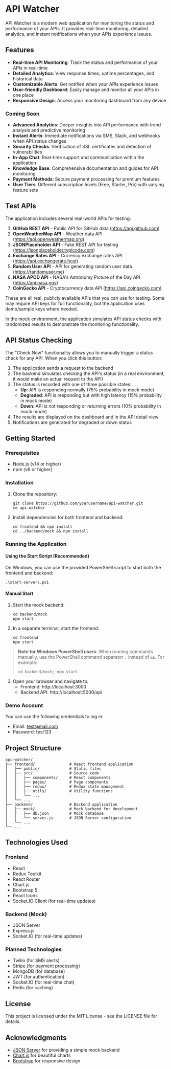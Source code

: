 # API Watcher

API Watcher is a modern web application for monitoring the status and performance of your APIs. It provides real-time monitoring, detailed analytics, and instant notifications when your APIs experience issues.

## Features

- **Real-time API Monitoring**: Track the status and performance of your APIs in real-time
- **Detailed Analytics**: View response times, uptime percentages, and historical data
- **Customizable Alerts**: Get notified when your APIs experience issues
- **User-friendly Dashboard**: Easily manage and monitor all your APIs in one place
- **Responsive Design**: Access your monitoring dashboard from any device

### Coming Soon

- **Advanced Analytics**: Deeper insights into API performance with trend analysis and predictive monitoring
- **Instant Alerts**: Immediate notifications via SMS, Slack, and webhooks when API status changes
- **Security Checks**: Verification of SSL certificates and detection of vulnerabilities
- **In-App Chat**: Real-time support and communication within the application
- **Knowledge Base**: Comprehensive documentation and guides for API monitoring
- **Payment Methods**: Secure payment processing for premium features
- **User Tiers**: Different subscription levels (Free, Starter, Pro) with varying feature sets

## Test APIs

The application includes several real-world APIs for testing:

1. **GitHub REST API** - Public API for GitHub data (https://api.github.com)
2. **OpenWeatherMap API** - Weather data API (https://api.openweathermap.org)
3. **JSONPlaceholder API** - Fake REST API for testing (https://jsonplaceholder.typicode.com)
4. **Exchange Rates API** - Currency exchange rates API (https://api.exchangerate.host)
5. **Random User API** - API for generating random user data (https://randomuser.me)
6. **NASA APOD API** - NASA's Astronomy Picture of the Day API (https://api.nasa.gov)
7. **CoinGecko API** - Cryptocurrency data API (https://api.coingecko.com)

These are all real, publicly available APIs that you can use for testing. Some may require API keys for full functionality, but the application uses demo/sample keys where needed.

In the mock environment, the application simulates API status checks with randomized results to demonstrate the monitoring functionality.

## API Status Checking

The "Check Now" functionality allows you to manually trigger a status check for any API. When you click this button:

1. The application sends a request to the backend
2. The backend simulates checking the API's status (in a real environment, it would make an actual request to the API)
3. The status is recorded with one of three possible states:
   - **Up**: API is responding normally (75% probability in mock mode)
   - **Degraded**: API is responding but with high latency (15% probability in mock mode)
   - **Down**: API is not responding or returning errors (10% probability in mock mode)
4. The results are displayed on the dashboard and in the API detail view
5. Notifications are generated for degraded or down status

## Getting Started

### Prerequisites

- Node.js (v14 or higher)
- npm (v6 or higher)

### Installation

1. Clone the repository:
   ```
   git clone https://github.com/yourusername/api-watcher.git
   cd api-watcher
   ```

2. Install dependencies for both frontend and backend:
   ```
   cd frontend && npm install
   cd ../backend/mock && npm install
   ```

### Running the Application

#### Using the Start Script (Recommended)

On Windows, you can use the provided PowerShell script to start both the frontend and backend:

```
.\start-servers.ps1
```

#### Manual Start

1. Start the mock backend:
   ```
   cd backend/mock
   npm start
   ```

2. In a separate terminal, start the frontend:
   ```
   cd frontend
   npm start
   ```

> **Note for Windows PowerShell users**: When running commands manually, use the PowerShell command separator `;` instead of `&&`. For example:
> ```
> cd backend/mock; npm start
> ```

3. Open your browser and navigate to:
   - Frontend: http://localhost:3000
   - Backend API: http://localhost:5000/api

### Demo Account

You can use the following credentials to log in:

- Email: test@mail.com
- Password: test123

## Project Structure

```
api-watcher/
├── frontend/               # React frontend application
│   ├── public/             # Static files
│   ├── src/                # Source code
│   │   ├── components/     # React components
│   │   ├── pages/          # Page components
│   │   ├── redux/          # Redux state management
│   │   ├── utils/          # Utility functions
│   │   └── ...
│   └── ...
├── backend/                # Backend application
│   ├── mock/               # Mock backend for development
│   │   ├── db.json         # Mock database
│   │   └── server.js       # JSON Server configuration
│   └── ...
└── ...
```

## Technologies Used

### Frontend
- React
- Redux Toolkit
- React Router
- Chart.js
- Bootstrap 5
- React Icons
- Socket.IO Client (for real-time updates)

### Backend (Mock)
- JSON Server
- Express.js
- Socket.IO (for real-time updates)

### Planned Technologies
- Twilio (for SMS alerts)
- Stripe (for payment processing)
- MongoDB (for database)
- JWT (for authentication)
- Socket.IO (for real-time chat)
- Redis (for caching)

## License

This project is licensed under the MIT License - see the LICENSE file for details.

## Acknowledgments

- [JSON Server](https://github.com/typicode/json-server) for providing a simple mock backend
- [Chart.js](https://www.chartjs.org/) for beautiful charts
- [Bootstrap](https://getbootstrap.com/) for responsive design 